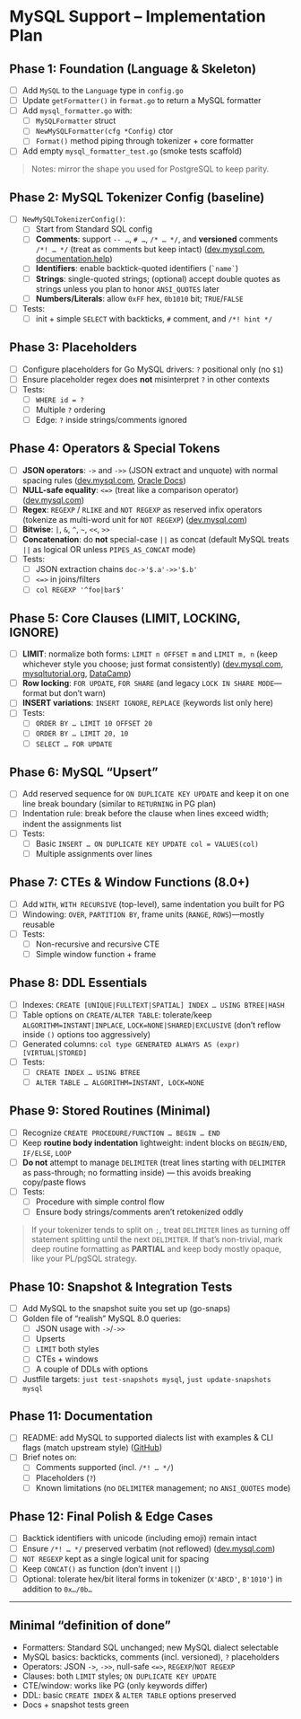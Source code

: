 # MySQL Support – Implementation Plan

## Phase 1: Foundation (Language & Skeleton)

- [ ] Add `MySQL` to the `Language` type in `config.go`
- [ ] Update `getFormatter()` in `format.go` to return a MySQL formatter
- [ ] Add `mysql_formatter.go` with:
  - [ ] `MySQLFormatter` struct
  - [ ] `NewMySQLFormatter(cfg *Config)` ctor
  - [ ] `Format()` method piping through tokenizer + core formatter

- [ ] Add empty `mysql_formatter_test.go` (smoke tests scaffold)

> Notes: mirror the shape you used for PostgreSQL to keep parity.

## Phase 2: MySQL Tokenizer Config (baseline)

- [ ] `NewMySQLTokenizerConfig()`:
  - [ ] Start from Standard SQL config
  - [ ] **Comments**: support `-- …`, `# …`, `/* … */`, and **versioned** comments `/*! … */` (treat as comments but keep intact) ([dev.mysql.com][2], [documentation.help][3])
  - [ ] **Identifiers**: enable backtick-quoted identifiers (`` `name` ``)
  - [ ] **Strings**: single-quoted strings; (optional) accept double quotes as strings unless you plan to honor `ANSI_QUOTES` later
  - [ ] **Numbers/Literals**: allow `0xFF` hex, `0b1010` bit; `TRUE`/`FALSE`

- [ ] Tests:
  - [ ] init + simple `SELECT` with backticks, `#` comment, and `/*! hint */`

## Phase 3: Placeholders

- [ ] Configure placeholders for Go MySQL drivers: `?` positional only (no `$1`)
- [ ] Ensure placeholder regex does **not** misinterpret `?` in other contexts
- [ ] Tests:
  - [ ] `WHERE id = ?`
  - [ ] Multiple `?` ordering
  - [ ] Edge: `?` inside strings/comments ignored

## Phase 4: Operators & Special Tokens

- [ ] **JSON operators**: `->` and `->>` (JSON extract and unquote) with normal spacing rules ([dev.mysql.com][4], [Oracle Docs][5])
- [ ] **NULL-safe equality**: `<=>` (treat like a comparison operator) ([dev.mysql.com][6])
- [ ] **Regex**: `REGEXP` / `RLIKE` and `NOT REGEXP` as reserved infix operators (tokenize as multi-word unit for `NOT REGEXP`) ([dev.mysql.com][7])
- [ ] **Bitwise**: `|`, `&`, `^`, `~`, `<<`, `>>`
- [ ] **Concatenation**: do **not** special-case `||` as concat (default MySQL treats `||` as logical OR unless `PIPES_AS_CONCAT` mode)
- [ ] Tests:
  - [ ] JSON extraction chains `doc->'$.a'->>'$.b'`
  - [ ] `<=>` in joins/filters
  - [ ] `col REGEXP '^foo|bar$'`

## Phase 5: Core Clauses (LIMIT, LOCKING, IGNORE)

- [ ] **LIMIT**: normalize both forms: `LIMIT n OFFSET m` and `LIMIT m, n` (keep whichever style you choose; just format consistently) ([dev.mysql.com][8], [mysqltutorial.org][9], [DataCamp][10])
- [ ] **Row locking**: `FOR UPDATE`, `FOR SHARE` (and legacy `LOCK IN SHARE MODE`—format but don’t warn)
- [ ] **INSERT variations**: `INSERT IGNORE`, `REPLACE` (keywords list only here)
- [ ] Tests:
  - [ ] `ORDER BY … LIMIT 10 OFFSET 20`
  - [ ] `ORDER BY … LIMIT 20, 10`
  - [ ] `SELECT … FOR UPDATE`

## Phase 6: MySQL “Upsert”

- [ ] Add reserved sequence for `ON DUPLICATE KEY UPDATE` and keep it on one line break boundary (similar to `RETURNING` in PG plan)
- [ ] Indentation rule: break before the clause when lines exceed width; indent the assignments list
- [ ] Tests:
  - [ ] Basic `INSERT … ON DUPLICATE KEY UPDATE col = VALUES(col)`
  - [ ] Multiple assignments over lines

## Phase 7: CTEs & Window Functions (8.0+)

- [ ] Add `WITH`, `WITH RECURSIVE` (top-level), same indentation you built for PG
- [ ] Windowing: `OVER`, `PARTITION BY`, frame units (`RANGE`, `ROWS`)—mostly reusable
- [ ] Tests:
  - [ ] Non-recursive and recursive CTE
  - [ ] Simple window function + frame

## Phase 8: DDL Essentials

- [ ] Indexes: `CREATE [UNIQUE|FULLTEXT|SPATIAL] INDEX … USING BTREE|HASH`
- [ ] Table options on `CREATE/ALTER TABLE`: tolerate/keep `ALGORITHM=INSTANT|INPLACE`, `LOCK=NONE|SHARED|EXCLUSIVE` (don’t reflow inside `()` options too aggressively)
- [ ] Generated columns: `col type GENERATED ALWAYS AS (expr) [VIRTUAL|STORED]`
- [ ] Tests:
  - [ ] `CREATE INDEX … USING BTREE`
  - [ ] `ALTER TABLE … ALGORITHM=INSTANT, LOCK=NONE`

## Phase 9: Stored Routines (Minimal)

- [ ] Recognize `CREATE PROCEDURE/FUNCTION … BEGIN … END`
- [ ] Keep **routine body indentation** lightweight: indent blocks on `BEGIN/END`, `IF/ELSE`, `LOOP`
- [ ] **Do not** attempt to manage `DELIMITER` (treat lines starting with `DELIMITER` as pass-through; no formatting inside) — this avoids breaking copy/paste flows
- [ ] Tests:
  - [ ] Procedure with simple control flow
  - [ ] Ensure body strings/comments aren’t retokenized oddly

> If your tokenizer tends to split on `;`, treat `DELIMITER` lines as turning off statement splitting until the next `DELIMITER`. If that’s non-trivial, mark deep routine formatting as **PARTIAL** and keep body mostly opaque, like your PL/pgSQL strategy.

## Phase 10: Snapshot & Integration Tests

- [ ] Add MySQL to the snapshot suite you set up (go-snaps)
- [ ] Golden file of “realish” MySQL 8.0 queries:
  - [ ] JSON usage with `->`/`->>`
  - [ ] Upserts
  - [ ] `LIMIT` both styles
  - [ ] CTEs + windows
  - [ ] A couple of DDLs with options

- [ ] Justfile targets: `just test-snapshots mysql`, `just update-snapshots mysql`

## Phase 11: Documentation

- [ ] README: add MySQL to supported dialects list with examples & CLI flags (match upstream style) ([GitHub][1])
- [ ] Brief notes on:
  - [ ] Comments supported (incl. `/*! … */`)
  - [ ] Placeholders (`?`)
  - [ ] Known limitations (no `DELIMITER` management; no `ANSI_QUOTES` mode)

## Phase 12: Final Polish & Edge Cases

- [ ] Backtick identifiers with unicode (including emoji) remain intact
- [ ] Ensure `/*! … */` preserved verbatim (not reflowed) ([dev.mysql.com][2])
- [ ] `NOT REGEXP` kept as a single logical unit for spacing
- [ ] Keep `CONCAT()` as function (don’t invent `||`)
- [ ] Optional: tolerate hex/bit literal forms in tokenizer (`X'ABCD'`, `B'1010'`) in addition to `0x…/0b…`

---

## Minimal “definition of done”

- Formatters: Standard SQL unchanged; new MySQL dialect selectable
- MySQL basics: backticks, comments (incl. versioned), `?` placeholders
- Operators: JSON `->`, `->>`, null-safe `<=>`, `REGEXP`/`NOT REGEXP`
- Clauses: both `LIMIT` styles; `ON DUPLICATE KEY UPDATE`
- CTE/window: works like PG (only keywords differ)
- DDL: basic `CREATE INDEX` & `ALTER TABLE` options preserved
- Docs + snapshot tests green

[1]: https://github.com/maxrichie5/go-sqlfmt/blob/main/README.md?utm_source=chatgpt.com "go-sqlfmt/README.md at main · maxrichie5/go-sqlfmt · GitHub"
[2]: https://dev.mysql.com/doc/refman/8.4/en/comments.html?utm_source=chatgpt.com "MySQL :: MySQL 8.4 Reference Manual :: 11.7 Comments"
[3]: https://documentation.help/MySQL-5.0/ch09s04.html?utm_source=chatgpt.com "9.4. Comment Syntax - MySQL 5.0 Documentation"
[4]: https://dev.mysql.com/doc/refman/8.0/en/json.html?utm_source=chatgpt.com "MySQL :: MySQL 8.0 Reference Manual :: 13.5 The JSON Data Type"
[5]: https://docs.oracle.com/cd/E17952_01/mysql-8.0-en/json-functions.html?utm_source=chatgpt.com "14.17 JSON Functions - Oracle"
[6]: https://dev.mysql.com/doc/refman/8.4/en/comparison-operators.html?utm_source=chatgpt.com "14.4.2 Comparison Functions and Operators - MySQL"
[7]: https://dev.mysql.com/doc/refman/8.4/en/regexp.html?utm_source=chatgpt.com "MySQL :: MySQL 8.4 Reference Manual :: 14.8.2 Regular Expressions"
[8]: https://dev.mysql.com/doc/refman/8.0/en/limit-optimization.html?utm_source=chatgpt.com "10.2.1.19 LIMIT Query Optimization - MySQL"
[9]: https://www.mysqltutorial.org/mysql-basics/mysql-limit/?utm_source=chatgpt.com "MySQL LIMIT"
[10]: https://www.datacamp.com/doc/mysql/mysql-limit?utm_source=chatgpt.com "MySQL LIMIT Clause: Usage & Examples - DataCamp"
